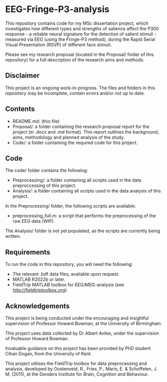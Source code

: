 # EEG-Fringe-P3-analysis
This repository contains code for my MSc dissertation project, which investigates how different types and strengths of salience affect the P300 response - a reliable neural signature for the detection of salient stimuli - measured via EEG (using the Fringe-P3 method), during the Rapid Serial Visual Presentation (RSVP) of different face stimuli.

Please see my research proposal (located in the Proposal/ folder of this repository) for a full description of the research aims and methods.

## Disclaimer
This project is an ongoing work-in-progress. The files and folders in this repository may be incomplete, contain errors and/or not up to date.

## Contents
- README.md: (this file)
- Proposal/: a folder containing the research proposal report for the project (in .docx and .md format). This report outlines the background, aims, methodology and planned analysis of the study.
- Code/: a folder containing the required code for this project.

## Code
The code/ folder contains the following:

- Preprocessing/: a folder containing all scripts used in the data preproccessing of this project.
- Analysis/: a folder containing all scripts used in the data analysis of this project.

In the Preprocessing/ folder, the following scripts are available:

- preprocessing_full.m: a script that performs the preprocessing of the raw EEG data (WIP).

The Analysis/ folder is not yet populated, as the scripts are currently being written.

## Requirements
To run the code in this repository, you will need the following:
- The relevant .bdf data files, available upon request.
- MATLAB R2022b or later.
- FieldTrip MATLAB toolbox for EEG/MEG-analysis (see http://fieldtriptoolbox.org).

## Acknowledgements
This project is being conducted under the encouraging and insightful supervision of Professor Howard Bowman, at the University of Birmingham.

This project uses data collected by Dr Albert Aviles, under the supervision of Professor Howard Bowman.

Invaluable guidance on this project has been provided by PhD student Cihan Dogan, from the University of Kent.

This project utilises the FieldTrip toolbox for data preprocessing and analysis, developed by Oostenveld, R., Fries, P., Maris, E. & Schoffelen, J. M. (2011), at the Donders Institute for Brain, Cognition and Behaviour.
